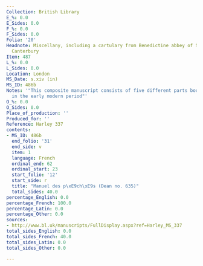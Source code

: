 ```yaml
---
Collection: British Library
E_%: 0.0
E_Sides: 0.0
F_%: 0.0
F_Sides: 0.0
Folia: '20'
Headnote: Miscellany, including a cartulary from Benedictine abbey of St. Augustine,
  Canterbury
Item: 487
L_%: 0.0
L_Sides: 0.0
Location: London
MS_Date: s.xiv (in)
MS_ID: 486b
Notes: '"This composite manuscript consists of five different parts bound together
  in the early modern period"'
O_%: 0.0
O_Sides: 0.0
Place_of_production: ''
Produced_for: ''
Reference: Harley 337
contents:
- MS_ID: 486b
  end_folio: '31'
  end_side: v
  item: 1
  language: French
  ordinal_end: 62
  ordinal_start: 23
  start_folio: '12'
  start_side: r
  title: "Manuel des p\xE9ch\xE9s (Dean no. 635)"
  total_sides: 40.0
percentage_English: 0.0
percentage_French: 100.0
percentage_Latin: 0.0
percentage_Other: 0.0
sources:
- http://www.bl.uk/manuscripts/FullDisplay.aspx?ref=Harley_MS_337
total_sides_English: 0.0
total_sides_French: 40.0
total_sides_Latin: 0.0
total_sides_Other: 0.0

---
```

